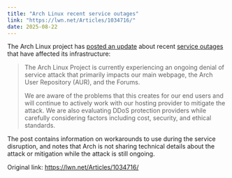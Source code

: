 ```yaml
---
title: "Arch Linux recent service outages"
link: "https://lwn.net/Articles/1034716/"
date: 2025-08-22
---
```


<p>The Arch Linux project has <a
href="https://archlinux.org/news/recent-services-outages/">posted an
update</a> about recent <a
href="https://lists.archlinux.org/archives/list/arch-general@lists.archlinux.org/thread/EU4NXRX6DDJAACOWIRZNU4S5KVXEUI72/">service
outages</a> that have affected its infrastructure:</p>

<blockquote class="bq">
<p>The Arch Linux Project is currently experiencing an ongoing denial
of service attack that primarily impacts our main webpage, the Arch
User Repository (AUR), and the Forums.</p>

<p>We are aware of the problems that this creates for our end users
and will continue to actively work with our hosting provider to
mitigate the attack. We are also evaluating DDoS protection providers
while carefully considering factors including cost, security, and
ethical standards.</p>
</blockquote>

<p>The post contains information on workarounds to use during the
service disruption, and notes that Arch is not sharing technical
details about the attack or mitigation while the attack is still
ongoing.</p>

<p></p>

Original link: https://lwn.net/Articles/1034716/